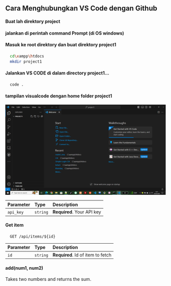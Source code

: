 ## Cara Menghubungkan VS Code dengan Github

#### Buat lah direktory project

#### jalankan di perintah command Prompt (di OS windows)

#### Masuk ke root direktory dan buat direktory project1

```bash
  cd\xampp\htdocs
  mkdir project1
```

#### Jalankan VS CODE di dalam directory project1...

```bash
  code .
```

#### tampilan visualcode dengan home folder project1

![App Screenshot](project1.png)

| Parameter | Type     | Description                |
| :-------- | :------- | :------------------------- |
| `api_key` | `string` | **Required**. Your API key |

#### Get item

```http
  GET /api/items/${id}
```

| Parameter | Type     | Description                       |
| :-------- | :------- | :-------------------------------- |
| `id`      | `string` | **Required**. Id of item to fetch |

#### add(num1, num2)

Takes two numbers and returns the sum.
